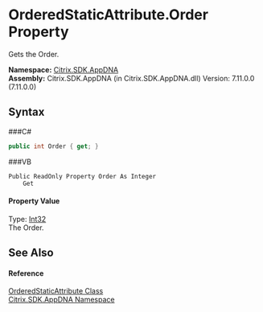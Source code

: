 # OrderedStaticAttribute.Order Property 
 

Gets the Order.

**Namespace:**&nbsp;<a href="N_Citrix_SDK_AppDNA">Citrix.SDK.AppDNA</a><br />**Assembly:**&nbsp;Citrix.SDK.AppDNA (in Citrix.SDK.AppDNA.dll) Version: 7.11.0.0 (7.11.0.0)

## Syntax

###C#
```csharp
public int Order { get; }
```

###VB
```vbnet
Public ReadOnly Property Order As Integer
	Get
```


#### Property Value
Type: <a href="http://msdn2.microsoft.com/en-us/library/td2s409d" target="_blank">Int32</a><br />The Order.

## See Also


#### Reference
<a href="T_Citrix_SDK_AppDNA_OrderedStaticAttribute">OrderedStaticAttribute Class</a><br /><a href="N_Citrix_SDK_AppDNA">Citrix.SDK.AppDNA Namespace</a><br />
